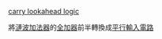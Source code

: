 [carry lookahead logic](/docs/knowledge-network-database-repository/carry%20lookahead%20logic.md)

將[漣波加法器](/docs/knowledge-network-database-repository/漣波加法器.md)的[全加器](/docs/knowledge-network-database-repository/全加器.md)前半轉換成[平行輸入電路](/docs/knowledge-network-database-repository/平行輸入電路.md)

